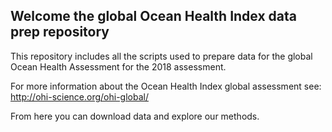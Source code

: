 ## Welcome the global Ocean Health Index data prep repository

This repository includes all the scripts used to prepare data for the global Ocean Health Assessment
for the 2018 assessment.

For more information about the Ocean Health Index global assessment see: http://ohi-science.org/ohi-global/

From here you can download data and explore our methods.
